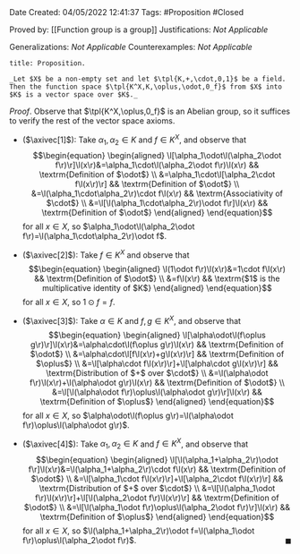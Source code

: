 <br />
<br />

Date Created: 04/05/2022 12:41:37
Tags: #Proposition #Closed

Proved by: [[Function group is a group]]
Justifications: _Not Applicable_

Generalizations: _Not Applicable_
Counterexamples: _Not Applicable_

``` ad-Proposition
title: Proposition.

_Let $X$ be a non-empty set and let $\tpl{K,+,\cdot,0,1}$ be a field. Then the function space $\tpl{K^X,K,\oplus,\odot,0_f}$ from $X$ into $K$ is a vector space over $K$._

```

_Proof_. Observe that $\tpl{K^X,\oplus,0_f}$ is an Abelian group, so it suffices to verify the rest of the vector space axioms.
* ($\axivec[1]$): Take $\alpha_1,\alpha_2\in K$ and $f\in K^X$, and observe that
$$\begin{equation}
    \begin{aligned}
        \l[\alpha_1\odot\l(\alpha_2\odot f\r)\r]\l(x\r)&=\alpha_1\cdot\l(\alpha_2\odot f\r)\l(x\r) && \textrm{Definition of $\odot$} \\
        &=\alpha_1\cdot\l[\alpha_2\cdot f\l(x\r)\r] && \textrm{Definition of $\odot$} \\
        &=\l(\alpha_1\cdot\alpha_2\r)\cdot f\l(x\r) && \textrm{Associativity of $\cdot$} \\
        &=\l[\l(\alpha_1\cdot\alpha_2\r)\odot f\r]\l(x\r) && \textrm{Definition of $\odot$}
    \end{aligned}
\end{equation}$$
for all $x\in X$, so $\alpha_1\odot\l(\alpha_2\odot f\r)=\l(\alpha_1\cdot\alpha_2\r)\odot f$.

* ($\axivec[2]$): Take $f\in K^X$ and observe that
$$\begin{equation}
    \begin{aligned}
        \l(1\odot f\r)\l(x\r)&=1\cdot f\l(x\r) && \textrm{Definition of $\odot$} \\
        &=f\l(x\r) && \textrm{$1$ is the multiplicative identity of $K$}
    \end{aligned}
\end{equation}$$
for all $x\in X$, so $1\odot f=f$.
* ($\axivec[3]$): Take $\alpha\in K$ and $f,g\in K^X$, and observe that
$$\begin{equation}
    \begin{aligned}
        \l[\alpha\odot\l(f\oplus g\r)\r]\l(x\r)&=\alpha\cdot\l(f\oplus g\r)\l(x\r) && \textrm{Definition of $\odot$} \\
        &=\alpha\cdot\l[f\l(x\r)+g\l(x\r)\r] && \textrm{Definition of $\oplus$} \\
        &=\l[\alpha\cdot f\l(x\r)\r]+\l[\alpha\cdot g\l(x\r)\r] && \textrm{Distribution of $+$ over $\cdot$} \\
        &=\l(\alpha\odot f\r)\l(x\r)+\l(\alpha\odot g\r)\l(x\r) && \textrm{Definition of $\odot$} \\
        &=\l[\l(\alpha\odot f\r)\oplus\l(\alpha\odot g\r)\r]\l(x\r) && \textrm{Definition of $\oplus$}
    \end{aligned}
\end{equation}$$
for all $x\in X$, so $\alpha\odot\l(f\oplus g\r)=\l(\alpha\odot f\r)\oplus\l(\alpha\odot g\r)$.
* ($\axivec[4]$): Take $\alpha_1,\alpha_2\in K$ and $f\in K^X$, and observe that
$$\begin{equation}
    \begin{aligned}
        \l[\l(\alpha_1+\alpha_2\r)\odot f\r]\l(x\r)&=\l(\alpha_1+\alpha_2\r)\cdot f\l(x\r) && \textrm{Definition of $\odot$} \\
        &=\l[\alpha_1\cdot f\l(x\r)\r]+\l[\alpha_2\cdot f\l(x\r)\r] && \textrm{Distribution of $+$ over $\cdot$} \\
        &=\l[\l(\alpha_1\odot f\r)\l(x\r)\r]+\l[\l(\alpha_2\odot f\r)\l(x\r)\r] && \textrm{Definition of $\odot$} \\
        &=\l[\l(\alpha_1\odot f\r)\oplus\l(\alpha_2\odot f\r)\r]\l(x\r) && \textrm{Definition of $\oplus$}
    \end{aligned}
\end{equation}$$
for all $x\in X$, so $\l(\alpha_1+\alpha_2\r)\odot f=\l(\alpha_1\odot f\r)\oplus\l(\alpha_2\odot f\r)$.<span style="float:right;">$\blacksquare$</span>
